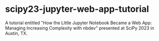 # scipy23-jupyter-web-app-tutorial
A tutorial entitled "How the Little Jupyter Notebook Became a Web App: Managing Increasing Complexity with nbdev" presented at SciPy 2023 in Austin, TX.
